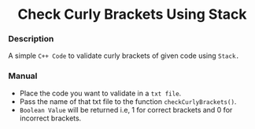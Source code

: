 <h1 align="center">Check Curly Brackets Using Stack</h1>

### Description
A simple `C++ Code` to validate curly brackets of given code using `Stack.`

### Manual
- Place the code you want to validate in a `txt file`.
- Pass the name of that txt file to the function `checkCurlyBrackets()`.
- `Boolean Value` will be returned i.e, 1 for correct brackets and 0 for incorrect brackets.
